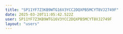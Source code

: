 ```yaml
---
title: "SP11YF7Z3KB9WTG16V3YCC2DQXPB5MCYT8VJ2749F"
date: 2025-03-20T11:05:42.522Z
user: SP11YF7Z3KB9WTG16V3YCC2DQXPB5MCYT8VJ2749F
layout: "users"
---
```

    
